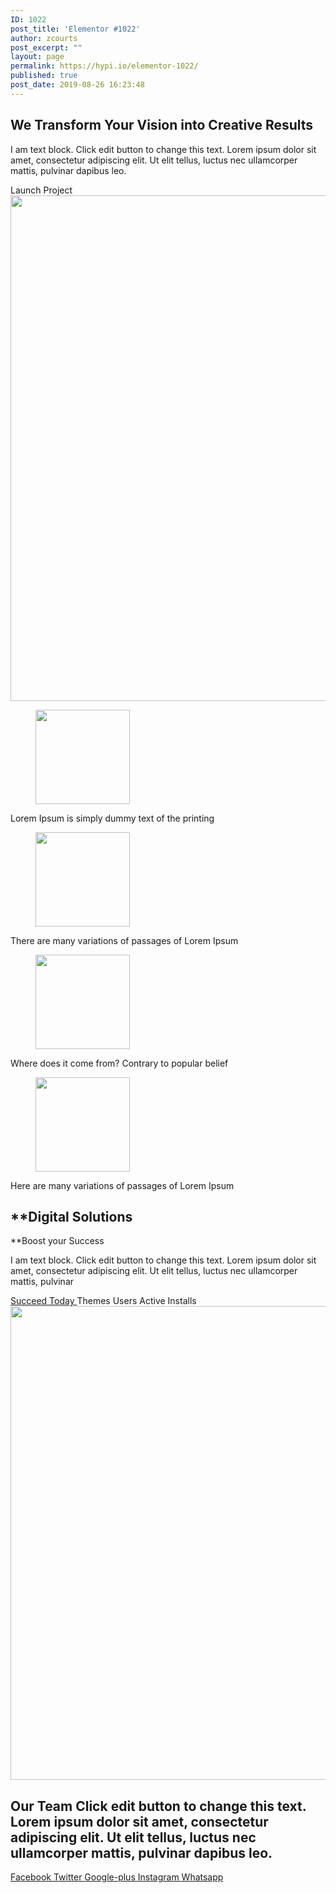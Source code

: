 ```yaml
---
ID: 1022
post_title: 'Elementor #1022'
author: zcourts
post_excerpt: ""
layout: page
permalink: https://hypi.io/elementor-1022/
published: true
post_date: 2019-08-26 16:23:48
---
```

## We Transform Your Vision into Creative Results

I am text block. Click edit button to change this text. Lorem ipsum dolor sit amet, consectetur adipiscing elit. Ut elit tellus, luctus nec ullamcorper mattis, pulvinar dapibus leo.

<a role="button"> Launch Project </a> <img width="800" height="809" src="https://hypi.io/wp-content/uploads/2019/08/img1-1.png" alt="" srcset="https://hypi.io/wp-content/uploads/2019/08/img1-1.png 800w, https://hypi.io/wp-content/uploads/2019/08/img1-1-297x300.png 297w, https://hypi.io/wp-content/uploads/2019/08/img1-1-768x777.png 768w, https://hypi.io/wp-content/uploads/2019/08/img1-1-99x100.png 99w, https://hypi.io/wp-content/uploads/2019/08/img1-1-79x80.png 79w, https://hypi.io/wp-content/uploads/2019/08/img1-1-300x303.png 300w, https://hypi.io/wp-content/uploads/2019/08/img1-1-692x700.png 692w" sizes="(max-width: 800px) 100vw, 800px" /> <figure><img width="151" height="151" src="https://hypi.io/wp-content/uploads/2019/08/icon-G_S.2.png" alt="" srcset="https://hypi.io/wp-content/uploads/2019/08/icon-G_S.2.png 151w, https://hypi.io/wp-content/uploads/2019/08/icon-G_S.2-150x150.png 150w, https://hypi.io/wp-content/uploads/2019/08/icon-G_S.2-100x100.png 100w, https://hypi.io/wp-content/uploads/2019/08/icon-G_S.2-80x80.png 80w" sizes="(max-width: 151px) 100vw, 151px" /></figure>
Lorem Ipsum is simply dummy text of the printing<figure>

<img width="151" height="151" src="https://hypi.io/wp-content/uploads/2019/08/icon-G_S.1.png" alt="" srcset="https://hypi.io/wp-content/uploads/2019/08/icon-G_S.1.png 151w, https://hypi.io/wp-content/uploads/2019/08/icon-G_S.1-150x150.png 150w, https://hypi.io/wp-content/uploads/2019/08/icon-G_S.1-100x100.png 100w, https://hypi.io/wp-content/uploads/2019/08/icon-G_S.1-80x80.png 80w" sizes="(max-width: 151px) 100vw, 151px" /></figure>
There are many variations of passages of Lorem Ipsum<figure>

<img width="151" height="151" src="https://hypi.io/wp-content/uploads/2019/08/icon-G_S.3.png" alt="" srcset="https://hypi.io/wp-content/uploads/2019/08/icon-G_S.3.png 151w, https://hypi.io/wp-content/uploads/2019/08/icon-G_S.3-150x150.png 150w, https://hypi.io/wp-content/uploads/2019/08/icon-G_S.3-100x100.png 100w, https://hypi.io/wp-content/uploads/2019/08/icon-G_S.3-80x80.png 80w" sizes="(max-width: 151px) 100vw, 151px" /></figure>
Where does it come from? Contrary to popular belief<figure>

<img width="151" height="151" src="https://hypi.io/wp-content/uploads/2019/08/icon-G_S.4.png" alt="" srcset="https://hypi.io/wp-content/uploads/2019/08/icon-G_S.4.png 151w, https://hypi.io/wp-content/uploads/2019/08/icon-G_S.4-150x150.png 150w, https://hypi.io/wp-content/uploads/2019/08/icon-G_S.4-100x100.png 100w, https://hypi.io/wp-content/uploads/2019/08/icon-G_S.4-80x80.png 80w" sizes="(max-width: 151px) 100vw, 151px" /></figure>
Here are many variations of passages of Lorem Ipsum

## **Digital Solutions  
**Boost your Success

I am text block. Click edit button to change this text. Lorem ipsum dolor sit amet, consectetur adipiscing elit. Ut elit tellus, luctus nec ullamcorper mattis, pulvinar

<a href="#" role="button"> Succeed Today </a> Themes Users Active Installs <img width="1019" height="758" src="https://hypi.io/wp-content/uploads/2019/08/img2-1.png" alt="" srcset="https://hypi.io/wp-content/uploads/2019/08/img2-1.png 1019w, https://hypi.io/wp-content/uploads/2019/08/img2-1-300x223.png 300w, https://hypi.io/wp-content/uploads/2019/08/img2-1-768x571.png 768w, https://hypi.io/wp-content/uploads/2019/08/img2-1-134x100.png 134w, https://hypi.io/wp-content/uploads/2019/08/img2-1-108x80.png 108w, https://hypi.io/wp-content/uploads/2019/08/img2-1-394x293.png 394w, https://hypi.io/wp-content/uploads/2019/08/img2-1-915x681.png 915w" sizes="(max-width: 1019px) 100vw, 1019px" /> 
## Our Team Click edit button to change this text. Lorem ipsum dolor sit amet, consectetur adipiscing elit. Ut elit tellus, luctus nec ullamcorper mattis, pulvinar dapibus leo. 

<a href="" target="_blank" rel="noopener noreferrer"> Facebook </a> <a href="" target="_blank" rel="noopener noreferrer"> Twitter </a> <a href="" target="_blank" rel="noopener noreferrer"> Google-plus </a> <a href="" target="_blank" rel="noopener noreferrer"> Instagram </a> <a href="" target="_blank" rel="noopener noreferrer"> Whatsapp </a>